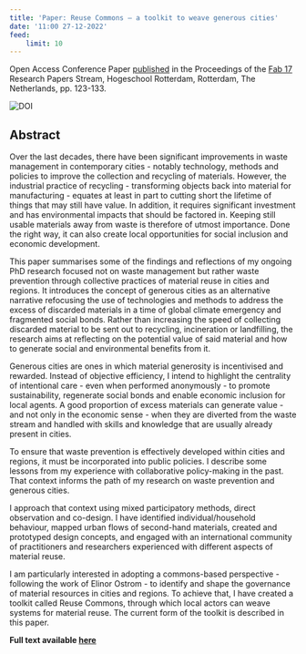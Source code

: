 ```yaml
---
title: 'Paper: Reuse Commons – a toolkit to weave generous cities'
date: '11:00 27-12-2022'
feed:
    limit: 10
---
```


Open Access Conference Paper [published](https://zenodo.org/record/7432153#.Y6rB8fej-V4) in the Proceedings of the [Fab 17](https://fab17.fabevent.org/) Research Papers Stream, Hogeschool Rotterdam, Rotterdam, The Netherlands, pp. 123-133. 

![DOI](https://zenodo.org/badge/DOI/10.5281/zenodo.7432153.svg)

## Abstract
Over the last decades, there have been significant improvements in waste management in contemporary cities - notably technology, methods and policies to improve the collection and recycling of materials. However, the industrial practice of recycling - transforming objects back into material for manufacturing - equates at least in part to cutting short the lifetime of things that may still have value. In addition, it requires significant investment and has environmental impacts that should be factored in. Keeping still usable materials away from waste is therefore of utmost importance. Done the right way, it can also create local opportunities for social inclusion and economic development.

This paper summarises some of the findings and reflections of my ongoing PhD research focused not on waste management but rather waste prevention through collective practices of material reuse in cities and regions. It introduces the concept of generous cities as an alternative narrative refocusing the use of technologies and methods to address the excess of discarded materials in a time of global climate emergency and fragmented social bonds. Rather than increasing the speed of collecting discarded material to be sent out to recycling, incineration or landfilling, the research aims at reflecting on the potential value of said material and how to generate social and environmental benefits from it.

Generous cities are ones in which material generosity is incentivised and rewarded. Instead of objective efficiency, I intend to highlight the centrality of intentional care - even when performed anonymously - to promote sustainability, regenerate social bonds and enable economic inclusion for local agents. A good proportion of excess materials can generate value - and not only in the economic sense - when they are diverted from the waste stream and handled with skills and knowledge that are usually already present in cities.

To ensure that waste prevention is effectively developed within cities and regions, it must be incorporated into public policies. I describe some lessons from my experience with collaborative policy-making in the past. That context informs the path of my research on waste prevention and generous cities.

I approach that context using mixed participatory methods, direct observation and co-design. I have identified individual/household behaviour, mapped urban flows of second-hand materials, created and prototyped design concepts, and engaged with an international community of practitioners and researchers experienced with different aspects of material reuse.

I am particularly interested in adopting a commons-based perspective - following the work of Elinor Ostrom - to identify and shape the governance of material resources in cities and regions. To achieve that, I have created a toolkit called Reuse Commons, through which local actors can weave systems for material reuse. The current form of the toolkit is described in this paper.

**Full text available [here](https://zenodo.org/record/7432153#.Y6rB8fej-V4)**